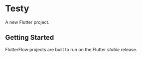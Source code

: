 # Testy

A new Flutter project.

## Getting Started

FlutterFlow projects are built to run on the Flutter _stable_ release.
